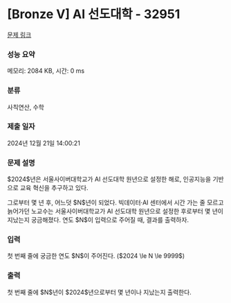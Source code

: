 # [Bronze V] AI 선도대학 - 32951 

[문제 링크](https://www.acmicpc.net/problem/32951) 

### 성능 요약

메모리: 2084 KB, 시간: 0 ms

### 분류

사칙연산, 수학

### 제출 일자

2024년 12월 21일 14:00:21

### 문제 설명

<p>$2024$년은 서울사이버대학교가 AI 선도대학 원년으로 설정한 해로, 인공지능을 기반으로 교육 혁신을 추구하고 있다.</p>

<p>그로부터 몇 년 후, 어느덧 $N$년이 되었다. 빅데이터·AI 센터에서 시간 가는 줄 모르고 늙어가던 노교수는 서울사이버대학교가 AI 선도대학 원년으로 설정한 후로부터 몇 년이 지났는지 궁금해졌다. 연도 $N$이 입력으로 주어질 때, 결과를 출력하자.</p>

### 입력 

 <p>첫 번째 줄에 궁금한 연도 $N$이 주어진다. ($2024 \le N \le 9999$)</p>

### 출력 

 <p>첫 번째 줄에 $N$년이 $2024$년으로부터 몇 년이나 지났는지 출력한다.</p>


